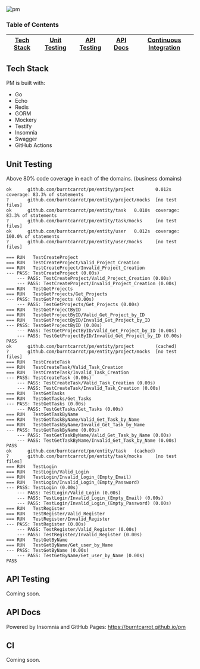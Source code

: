 ![pm](https://socialify.git.ci/burntcarrot/pm/image?description=1&descriptionEditable=PM%3A%20The%20project%20management%20tool%20%5BWIP%5D&font=Inter&logo=https%3A%2F%2Fwww.svgrepo.com%2Fshow%2F367972%2Fwaves-outline.svg&pattern=Solid&theme=Light)

### Table of Contents

| [Tech Stack](#tech-stack) | [Unit Testing](#unit-testing) | [API Testing](#api-testing) | [API Docs](#api-docs) | [Continuous Integration](#ci) |
| :-----------------------: | :---------------------------: | ----------------------------------- | --------------------------------------------- | ------------------------- |

## Tech Stack

PM is built with:

- Go
- Echo
- Redis
- GORM
- Mockery
- Testify
- Insomnia
- Swagger
- GitHub Actions

## Unit Testing

Above 80% code coverage in each of the domains. (business domains)

```
ok      github.com/burntcarrot/pm/entity/project        0.012s  coverage: 83.3% of statements
?       github.com/burntcarrot/pm/entity/project/mocks  [no test files]
ok      github.com/burntcarrot/pm/entity/task   0.010s  coverage: 83.3% of statements
?       github.com/burntcarrot/pm/entity/task/mocks     [no test files]
ok      github.com/burntcarrot/pm/entity/user   0.012s  coverage: 100.0% of statements
?       github.com/burntcarrot/pm/entity/user/mocks     [no test files]
```

```
=== RUN   TestCreateProject
=== RUN   TestCreateProject/Valid_Project_Creation
=== RUN   TestCreateProject/Invalid_Project_Creation
--- PASS: TestCreateProject (0.00s)
    --- PASS: TestCreateProject/Valid_Project_Creation (0.00s)
    --- PASS: TestCreateProject/Invalid_Project_Creation (0.00s)
=== RUN   TestGetProjects
=== RUN   TestGetProjects/Get_Projects
--- PASS: TestGetProjects (0.00s)
    --- PASS: TestGetProjects/Get_Projects (0.00s)
=== RUN   TestGetProjectByID
=== RUN   TestGetProjectByID/Valid_Get_Project_by_ID
=== RUN   TestGetProjectByID/Invalid_Get_Project_by_ID
--- PASS: TestGetProjectByID (0.00s)
    --- PASS: TestGetProjectByID/Valid_Get_Project_by_ID (0.00s)
    --- PASS: TestGetProjectByID/Invalid_Get_Project_by_ID (0.00s)
PASS
ok      github.com/burntcarrot/pm/entity/project        (cached)
?       github.com/burntcarrot/pm/entity/project/mocks  [no test files]
=== RUN   TestCreateTask
=== RUN   TestCreateTask/Valid_Task_Creation
=== RUN   TestCreateTask/Invalid_Task_Creation
--- PASS: TestCreateTask (0.00s)
    --- PASS: TestCreateTask/Valid_Task_Creation (0.00s)
    --- PASS: TestCreateTask/Invalid_Task_Creation (0.00s)
=== RUN   TestGetTasks
=== RUN   TestGetTasks/Get_Tasks
--- PASS: TestGetTasks (0.00s)
    --- PASS: TestGetTasks/Get_Tasks (0.00s)
=== RUN   TestGetTaskByName
=== RUN   TestGetTaskByName/Valid_Get_Task_by_Name
=== RUN   TestGetTaskByName/Invalid_Get_Task_by_Name
--- PASS: TestGetTaskByName (0.00s)
    --- PASS: TestGetTaskByName/Valid_Get_Task_by_Name (0.00s)
    --- PASS: TestGetTaskByName/Invalid_Get_Task_by_Name (0.00s)
PASS
ok      github.com/burntcarrot/pm/entity/task   (cached)
?       github.com/burntcarrot/pm/entity/task/mocks     [no test files]
=== RUN   TestLogin
=== RUN   TestLogin/Valid_Login
=== RUN   TestLogin/Invalid_Login_(Empty_Email)
=== RUN   TestLogin/Invalid_Login_(Empty_Password)
--- PASS: TestLogin (0.00s)
    --- PASS: TestLogin/Valid_Login (0.00s)
    --- PASS: TestLogin/Invalid_Login_(Empty_Email) (0.00s)
    --- PASS: TestLogin/Invalid_Login_(Empty_Password) (0.00s)
=== RUN   TestRegister
=== RUN   TestRegister/Valid_Register
=== RUN   TestRegister/Invalid_Register
--- PASS: TestRegister (0.00s)
    --- PASS: TestRegister/Valid_Register (0.00s)
    --- PASS: TestRegister/Invalid_Register (0.00s)
=== RUN   TestGetByName
=== RUN   TestGetByName/Get_user_by_Name
--- PASS: TestGetByName (0.00s)
    --- PASS: TestGetByName/Get_user_by_Name (0.00s)
PASS
```

## API Testing

Coming soon.

## API Docs

Powered by Insomnia and GitHub Pages: https://burntcarrot.github.io/pm

## CI

Coming soon.
